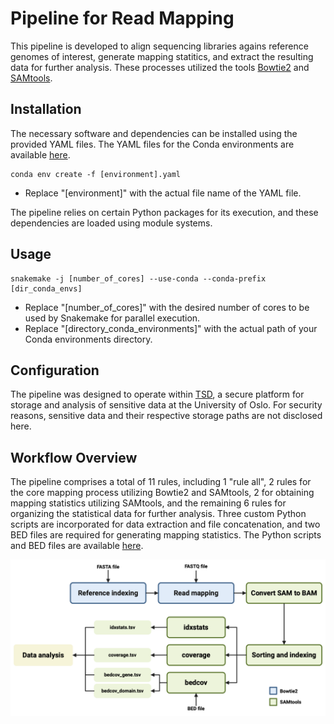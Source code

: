 # Pipeline for Read Mapping

This pipeline is developed to align sequencing libraries agains reference genomes of interest, generate mapping statitics, and extract the resulting data for further analysis. These processes utilized the tools [Bowtie2](https://github.com/BenLangmead/bowtie2) and [SAMtools](https://github.com/samtools/samtools). 


## Installation

The necessary software and dependencies can be installed using the provided YAML files. The YAML files for the Conda environments are available [here](https://github.com/Rounge-lab/Identification-of-pks-positive-bacterial-genomes-in-CRCbiome/tree/main/pineline3/envs).
```
conda env create -f [environment].yaml
```
- Replace "[environment]" with the actual file name of the YAML file.

The pipeline relies on certain Python packages for its execution, and these dependencies are loaded using module systems.


## Usage

```
snakemake -j [number_of_cores] --use-conda --conda-prefix [dir_conda_envs]
```
- Replace "[number_of_cores]" with the desired number of cores to be used by Snakemake for parallel execution.
- Replace "[directory_conda_environments]" with the actual path of your Conda environments directory.


## Configuration

The pipeline was designed to operate within [TSD](https://www.uio.no/english/services/it/research/sensitive-data/index.html), a secure platform for storage and analysis of sensitive data at the University of Oslo. For security reasons, sensitive data and their respective storage paths are not disclosed here. 


## Workflow Overview

The pipeline comprises a total of 11 rules, including 1 "rule all", 2 rules for the core mapping process utilizing Bowtie2 and SAMtools, 2 for obtaining mapping statistics utilizing SAMtools, and the remaining 6 rules for organizing the statistical data for further analysis. Three custom Python scripts are incorporated for data extraction and file concatenation, and two BED files are required for generating mapping statistics. The Python scripts and BED files are available [here](https://github.com/Rounge-lab/Identification-of-pks-positive-bacterial-genomes-in-CRCbiome/tree/main/pineline3/scripts).

![pipeline](../figures/read_mapping.png)
